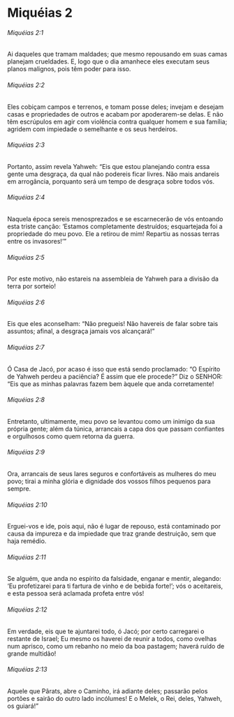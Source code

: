 # Miquéias 2

###### Miquéias 2:1

Ai daqueles que tramam maldades; que mesmo repousando em suas camas planejam crueldades. E, logo que o dia amanhece eles executam seus planos malignos, pois têm poder para isso.

###### Miquéias 2:2

Eles cobiçam campos e terrenos, e tomam posse deles; invejam e desejam casas e propriedades de outros e acabam por apoderarem-se delas. E não têm escrúpulos em agir com violência contra qualquer homem e sua família; agridem com impiedade o semelhante e os seus herdeiros.

###### Miquéias 2:3

Portanto, assim revela Yahweh: “Eis que estou planejando contra essa gente uma desgraça, da qual não podereis ficar livres. Não mais andareis em arrogância, porquanto será um tempo de desgraça sobre todos vós.

###### Miquéias 2:4

Naquela época sereis menosprezados e se escarnecerão de vós entoando esta triste canção: ‘Estamos completamente destruídos; esquartejada foi a propriedade do meu povo. Ele a retirou de mim! Repartiu as nossas terras entre os invasores!’”

###### Miquéias 2:5

Por este motivo, não estareis na assembleia de Yahweh para a divisão da terra por sorteio!

###### Miquéias 2:6

Eis que eles aconselham: “Não pregueis! Não havereis de falar sobre tais assuntos; afinal, a desgraça jamais vos alcançará!”

###### Miquéias 2:7

Ó Casa de Jacó, por acaso é isso que está sendo proclamado: “O Espírito de Yahweh perdeu a paciência? É assim que ele procede?” Diz o SENHOR: “Eis que as minhas palavras fazem bem àquele que anda corretamente!

###### Miquéias 2:8

Entretanto, ultimamente, meu povo se levantou como um inimigo da sua própria gente; além da túnica, arrancais a capa dos que passam confiantes e orgulhosos como quem retorna da guerra.

###### Miquéias 2:9

Ora, arrancais de seus lares seguros e confortáveis as mulheres do meu povo; tirai a minha glória e dignidade dos vossos filhos pequenos para sempre.

###### Miquéias 2:10

Erguei-vos e ide, pois aqui, não é lugar de repouso, está contaminado por causa da impureza e da impiedade que traz grande destruição, sem que haja remédio.

###### Miquéias 2:11

Se alguém, que anda no espírito da falsidade, enganar e mentir, alegando: ‘Eu profetizarei para ti fartura de vinho e de bebida forte!’; vós o aceitareis, e esta pessoa será aclamada profeta entre vós!

###### Miquéias 2:12

Em verdade, eis que te ajuntarei todo, ó Jacó; por certo carregarei o restante de Israel; Eu mesmo os haverei de reunir a todos, como ovelhas num aprisco, como um rebanho no meio da boa pastagem; haverá ruído de grande multidão!

###### Miquéias 2:13

Aquele que Pârats, abre o Caminho, irá adiante deles; passarão pelos portões e sairão do outro lado incólumes! E o Melek, o Rei, deles, Yahweh, os guiará!”

